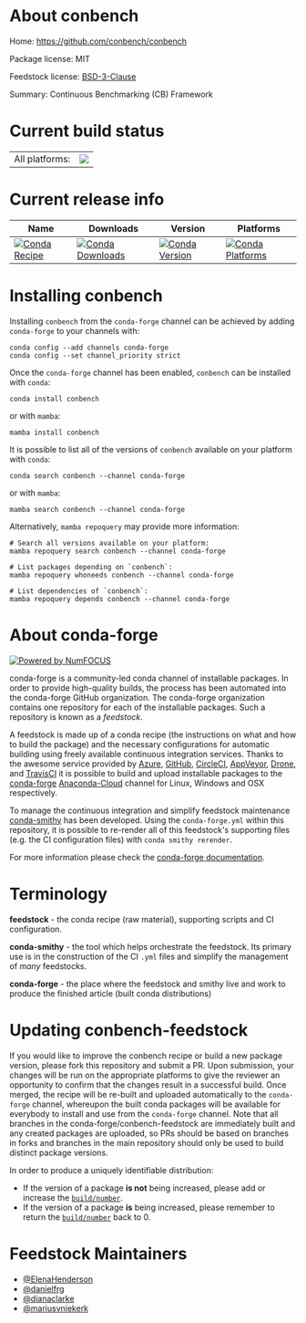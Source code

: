 About conbench
==============

Home: https://github.com/conbench/conbench

Package license: MIT

Feedstock license: [BSD-3-Clause](https://github.com/conda-forge/conbench-feedstock/blob/main/LICENSE.txt)

Summary: Continuous Benchmarking (CB) Framework

Current build status
====================


<table><tr><td>All platforms:</td>
    <td>
      <a href="https://dev.azure.com/conda-forge/feedstock-builds/_build/latest?definitionId=15595&branchName=main">
        <img src="https://dev.azure.com/conda-forge/feedstock-builds/_apis/build/status/conbench-feedstock?branchName=main">
      </a>
    </td>
  </tr>
</table>

Current release info
====================

| Name | Downloads | Version | Platforms |
| --- | --- | --- | --- |
| [![Conda Recipe](https://img.shields.io/badge/recipe-conbench-green.svg)](https://anaconda.org/conda-forge/conbench) | [![Conda Downloads](https://img.shields.io/conda/dn/conda-forge/conbench.svg)](https://anaconda.org/conda-forge/conbench) | [![Conda Version](https://img.shields.io/conda/vn/conda-forge/conbench.svg)](https://anaconda.org/conda-forge/conbench) | [![Conda Platforms](https://img.shields.io/conda/pn/conda-forge/conbench.svg)](https://anaconda.org/conda-forge/conbench) |

Installing conbench
===================

Installing `conbench` from the `conda-forge` channel can be achieved by adding `conda-forge` to your channels with:

```
conda config --add channels conda-forge
conda config --set channel_priority strict
```

Once the `conda-forge` channel has been enabled, `conbench` can be installed with `conda`:

```
conda install conbench
```

or with `mamba`:

```
mamba install conbench
```

It is possible to list all of the versions of `conbench` available on your platform with `conda`:

```
conda search conbench --channel conda-forge
```

or with `mamba`:

```
mamba search conbench --channel conda-forge
```

Alternatively, `mamba repoquery` may provide more information:

```
# Search all versions available on your platform:
mamba repoquery search conbench --channel conda-forge

# List packages depending on `conbench`:
mamba repoquery whoneeds conbench --channel conda-forge

# List dependencies of `conbench`:
mamba repoquery depends conbench --channel conda-forge
```


About conda-forge
=================

[![Powered by
NumFOCUS](https://img.shields.io/badge/powered%20by-NumFOCUS-orange.svg?style=flat&colorA=E1523D&colorB=007D8A)](https://numfocus.org)

conda-forge is a community-led conda channel of installable packages.
In order to provide high-quality builds, the process has been automated into the
conda-forge GitHub organization. The conda-forge organization contains one repository
for each of the installable packages. Such a repository is known as a *feedstock*.

A feedstock is made up of a conda recipe (the instructions on what and how to build
the package) and the necessary configurations for automatic building using freely
available continuous integration services. Thanks to the awesome service provided by
[Azure](https://azure.microsoft.com/en-us/services/devops/), [GitHub](https://github.com/),
[CircleCI](https://circleci.com/), [AppVeyor](https://www.appveyor.com/),
[Drone](https://cloud.drone.io/welcome), and [TravisCI](https://travis-ci.com/)
it is possible to build and upload installable packages to the
[conda-forge](https://anaconda.org/conda-forge) [Anaconda-Cloud](https://anaconda.org/)
channel for Linux, Windows and OSX respectively.

To manage the continuous integration and simplify feedstock maintenance
[conda-smithy](https://github.com/conda-forge/conda-smithy) has been developed.
Using the ``conda-forge.yml`` within this repository, it is possible to re-render all of
this feedstock's supporting files (e.g. the CI configuration files) with ``conda smithy rerender``.

For more information please check the [conda-forge documentation](https://conda-forge.org/docs/).

Terminology
===========

**feedstock** - the conda recipe (raw material), supporting scripts and CI configuration.

**conda-smithy** - the tool which helps orchestrate the feedstock.
                   Its primary use is in the construction of the CI ``.yml`` files
                   and simplify the management of *many* feedstocks.

**conda-forge** - the place where the feedstock and smithy live and work to
                  produce the finished article (built conda distributions)


Updating conbench-feedstock
===========================

If you would like to improve the conbench recipe or build a new
package version, please fork this repository and submit a PR. Upon submission,
your changes will be run on the appropriate platforms to give the reviewer an
opportunity to confirm that the changes result in a successful build. Once
merged, the recipe will be re-built and uploaded automatically to the
`conda-forge` channel, whereupon the built conda packages will be available for
everybody to install and use from the `conda-forge` channel.
Note that all branches in the conda-forge/conbench-feedstock are
immediately built and any created packages are uploaded, so PRs should be based
on branches in forks and branches in the main repository should only be used to
build distinct package versions.

In order to produce a uniquely identifiable distribution:
 * If the version of a package **is not** being increased, please add or increase
   the [``build/number``](https://docs.conda.io/projects/conda-build/en/latest/resources/define-metadata.html#build-number-and-string).
 * If the version of a package **is** being increased, please remember to return
   the [``build/number``](https://docs.conda.io/projects/conda-build/en/latest/resources/define-metadata.html#build-number-and-string)
   back to 0.

Feedstock Maintainers
=====================

* [@ElenaHenderson](https://github.com/ElenaHenderson/)
* [@danielfrg](https://github.com/danielfrg/)
* [@dianaclarke](https://github.com/dianaclarke/)
* [@mariusvniekerk](https://github.com/mariusvniekerk/)

